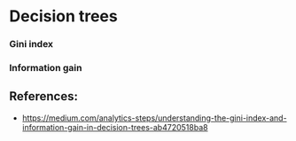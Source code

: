 # Decision trees

### Gini index


### Information gain


## References:
- https://medium.com/analytics-steps/understanding-the-gini-index-and-information-gain-in-decision-trees-ab4720518ba8
